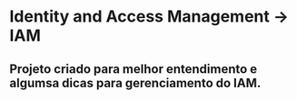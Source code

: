 # Identity and Access Management → IAM

## Projeto criado para melhor entendimento e algumsa dicas para gerenciamento do IAM.